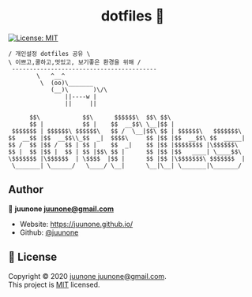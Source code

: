 <h1 align="center">dotfiles 👋</h1>
<p>
  <a href="#" target="_blank">
    <img alt="License: MIT" src="https://img.shields.io/badge/License-MIT-yellow.svg" />
  </a>
</p>

```
/ 개인설정 dotfiles 공유 \
\ 이쁘고,쿨하고,멋있고, 보기좋은 환경을 위해 /
 -----------------------------------------
        \   ^__^
         \  (oo)\_______
            (__)\       )\/\
                ||----w |
                ||     ||
```

```
      $$\            $$\      $$$$$$\  $$\ $$\                     
      $$ |           $$ |    $$  __$$\ \__|$$ |                    
 $$$$$$$ | $$$$$$\ $$$$$$\   $$ /  \__|$$\ $$ | $$$$$$\   $$$$$$$\ 
$$  __$$ |$$  __$$\\_$$  _|  $$$$\     $$ |$$ |$$  __$$\ $$  _____|
$$ /  $$ |$$ /  $$ | $$ |    $$  _|    $$ |$$ |$$$$$$$$ |\$$$$$$\  
$$ |  $$ |$$ |  $$ | $$ |$$\ $$ |      $$ |$$ |$$   ____| \____$$\ 
\$$$$$$$ |\$$$$$$  | \$$$$  |$$ |      $$ |$$ |\$$$$$$$\ $$$$$$$  |
 \_______| \______/   \____/ \__|      \__|\__| \_______|\_______/                                                       
```

## Author
👤 **juunone <juunone@gmail.com>**

* Website: https://juunone.github.io/
* Github: [@juunone](https://github.com/juunone)

## 📝 License
Copyright © 2020 [juunone <juunone@gmail.com>](https://github.com/juunone).<br />
This project is [MIT](https://github.com/juunone/dotfiles/blob/master/LICENSE) licensed.